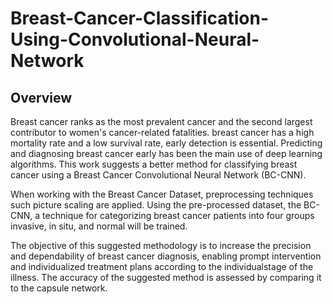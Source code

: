 # Breast-Cancer-Classification-Using-Convolutional-Neural-Network

## Overview
Breast cancer ranks as the most prevalent cancer and the second largest contributor to women's cancer-related fatalities. breast cancer has a high mortality rate and a low survival rate, early detection is essential. Predicting and diagnosing breast cancer early has been the main use of deep learning algorithms. This work suggests a better method for classifying breast cancer using a Breast Cancer Convolutional Neural Network (BC-CNN). 

When working with the Breast Cancer Dataset, preprocessing techniques such picture scaling are applied. Using the pre-processed dataset, the BC-CNN, a technique for categorizing breast cancer patients into four groups invasive, in situ, and normal will be trained.

The objective of this suggested methodology is to increase the precision and dependability of breast cancer diagnosis, enabling prompt intervention and individualized treatment plans according to the individualstage of the illness. The accuracy of the suggested method is assessed by comparing it to the capsule network.
